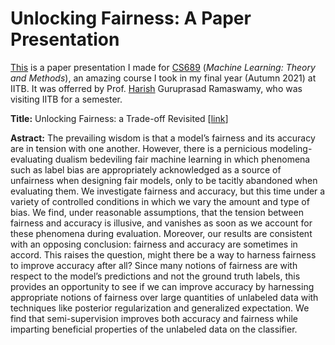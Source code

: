 # Unlocking Fairness: A Paper Presentation

[This](https://akkapakasaikiran.github.io/unlocking-fairness/) is a paper presentation I made for [CS689](https://sites.google.com/site/harishguruprasad/teaching/topics-in-ml-iitb-aug-2021) (*Machine Learning: Theory and Methods*), an amazing course I took in my final year (Autumn 2021) at IITB. It was offerred by Prof. [Harish](https://sites.google.com/site/harishguruprasad/home) Guruprasad Ramaswamy, who was visiting IITB for a semester.

**Title:** Unlocking Fairness: a Trade-off Revisited [[link](https://papers.nips.cc/paper/2019/hash/373e4c5d8edfa8b74fd4b6791d0cf6dc-Abstract.html)]

**Astract:** The prevailing wisdom is that a model’s fairness and its accuracy are in tension
with one another. However, there is a pernicious modeling-evaluating dualism
bedeviling fair machine learning in which phenomena such as label bias are appropriately
acknowledged as a source of unfairness when designing fair models,
only to be tacitly abandoned when evaluating them. We investigate fairness and
accuracy, but this time under a variety of controlled conditions in which we vary the
amount and type of bias. We find, under reasonable assumptions, that the tension
between fairness and accuracy is illusive, and vanishes as soon as we account for
these phenomena during evaluation. Moreover, our results are consistent with an
opposing conclusion: fairness and accuracy are sometimes in accord. This raises
the question, might there be a way to harness fairness to improve accuracy after
all? Since many notions of fairness are with respect to the model’s predictions
and not the ground truth labels, this provides an opportunity to see if we can improve
accuracy by harnessing appropriate notions of fairness over large quantities
of unlabeled data with techniques like posterior regularization and generalized
expectation. We find that semi-supervision improves both accuracy and fairness
while imparting beneficial properties of the unlabeled data on the classifier.
